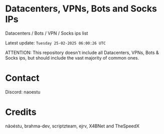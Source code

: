 # Datacenters, VPNs, Bots and Socks IPs
 
Datacenters / Bots / VPN / Socks ips list

Latest update: `Tuesday 25-02-2025 06:00:26 UTC` 

ATTENTION: This repository doesn't include all Datacenters, VPNs, Bots & Socks ips, 
but should include the vast majority of common ones.

# Contact
Discord: naoestu

# Credits
nãoéstu, brahma-dev, scriptzteam, ejrv, X4BNet and TheSpeedX
